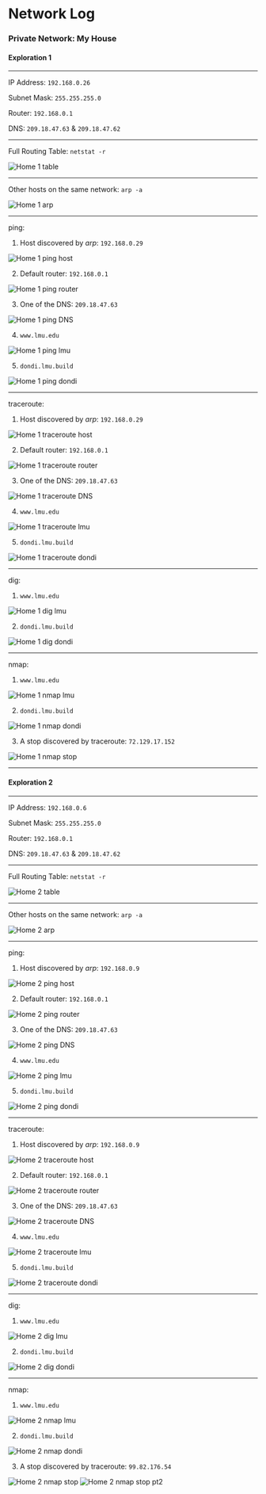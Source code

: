 # Network Log

### Private Network: My House
#### Exploration 1
_______________________________________

IP Address: `192.168.0.26`

Subnet Mask: `255.255.255.0`

Router: `192.168.0.1`

DNS: `209.18.47.63` & `209.18.47.62`

______________________________________

Full Routing Table: `netstat -r`

![Home 1 table](https://user-images.githubusercontent.com/31746937/73716756-c9bb7600-46cc-11ea-9537-14130e026211.png)

_____________________________________

Other hosts on the same network: `arp -a`

![Home 1 arp](https://user-images.githubusercontent.com/31746937/73717100-af35cc80-46cd-11ea-8438-139f603d2abc.png)

______________________________________

ping:

1. Host discovered by *arp*: `192.168.0.29`

![Home 1 ping host](https://user-images.githubusercontent.com/31746937/73717341-62062a80-46ce-11ea-8a39-6b9c117457fb.png)

2. Default router: `192.168.0.1`

![Home 1 ping router](https://user-images.githubusercontent.com/31746937/73717522-e9ec3480-46ce-11ea-98bf-331e709cad9d.png)

3. One of the DNS: `209.18.47.63`

![Home 1 ping DNS](https://user-images.githubusercontent.com/31746937/73717538-f96b7d80-46ce-11ea-8518-aea938085748.png)

4. `www.lmu.edu`

![Home 1 ping lmu](https://user-images.githubusercontent.com/31746937/73717557-07210300-46cf-11ea-8758-b7ddd3f82464.png)

5. `dondi.lmu.build`

![Home 1 ping dondi](https://user-images.githubusercontent.com/31746937/73717572-12742e80-46cf-11ea-8dcb-401d06746453.png)

___________________________________

traceroute:

1. Host discovered by *arp*: `192.168.0.29`

![Home 1 traceroute host](https://user-images.githubusercontent.com/31746937/73717657-48b1ae00-46cf-11ea-88ae-cc08a45109f7.png)

2. Default router: `192.168.0.1`

![Home 1 traceroute router](https://user-images.githubusercontent.com/31746937/73717684-5a935100-46cf-11ea-8201-4131f5b8bf69.png)

3. One of the DNS: `209.18.47.63`

![Home 1 traceroute DNS](https://user-images.githubusercontent.com/31746937/73717706-6848d680-46cf-11ea-874e-c1c69266ef87.png)

4. `www.lmu.edu`

![Home 1 traceroute lmu](https://user-images.githubusercontent.com/31746937/73717731-7860b600-46cf-11ea-94ca-2cb07d877ff6.png)

5. `dondi.lmu.build`

![Home 1 traceroute dondi](https://user-images.githubusercontent.com/31746937/73717745-831b4b00-46cf-11ea-8a95-403ea1487477.png)

_____________________________

dig:

1. `www.lmu.edu`

![Home 1 dig lmu](https://user-images.githubusercontent.com/31746937/73717827-b5c54380-46cf-11ea-97cf-29f73b66824a.png)

2. `dondi.lmu.build`

![Home 1 dig dondi](https://user-images.githubusercontent.com/31746937/73717837-beb61500-46cf-11ea-81a0-854aa2f4b12b.png)

______________________________

nmap:

1. `www.lmu.edu`

![Home 1 nmap lmu ](https://user-images.githubusercontent.com/31746937/73717885-db524d00-46cf-11ea-9139-aba32d452ed1.png)

2. `dondi.lmu.build`

![Home 1 nmap dondi](https://user-images.githubusercontent.com/31746937/73717902-e7d6a580-46cf-11ea-8b6f-e64505883c10.png)

3. A stop discovered by traceroute: `72.129.17.152`

![Home 1 nmap stop](https://user-images.githubusercontent.com/31746937/73717922-f45afe00-46cf-11ea-856f-a4da5efc46a6.png)

____________________________________

#### Exploration 2
_______________________________________

IP Address: `192.168.0.6`

Subnet Mask: `255.255.255.0`

Router: `192.168.0.1`

DNS: `209.18.47.63` & `209.18.47.62`

______________________________________

Full Routing Table: `netstat -r`

![Home 2 table](https://user-images.githubusercontent.com/31746937/73718547-afd06200-46d1-11ea-82f6-4855f2340bbd.png)

_____________________________________

Other hosts on the same network: `arp -a`

![Home 2 arp](https://user-images.githubusercontent.com/31746937/73718566-b9f26080-46d1-11ea-8468-61060959e504.png)

______________________________________

ping:

1. Host discovered by *arp*: `192.168.0.9`

![Home 2 ping host](https://user-images.githubusercontent.com/31746937/73718583-c7a7e600-46d1-11ea-88c4-ec3e70885a07.png)

2. Default router: `192.168.0.1`

![Home 2 ping router](https://user-images.githubusercontent.com/31746937/73718598-d393a800-46d1-11ea-9373-a477bb7e9787.png)

3. One of the DNS: `209.18.47.63`

![Home 2 ping DNS](https://user-images.githubusercontent.com/31746937/73718606-dee6d380-46d1-11ea-8b63-0485f48b83aa.png)

4. `www.lmu.edu`

![Home 2 ping lmu](https://user-images.githubusercontent.com/31746937/73718615-e6a67800-46d1-11ea-9acf-82e090d70b12.png)

5. `dondi.lmu.build`

![Home 2 ping dondi](https://user-images.githubusercontent.com/31746937/73718651-00e05600-46d2-11ea-8c7c-60e2a7e8d82d.png)

___________________________________

traceroute:

1. Host discovered by *arp*: `192.168.0.9`

![Home 2 traceroute host](https://user-images.githubusercontent.com/31746937/73718696-1eadbb00-46d2-11ea-96a3-934f0ac7db1b.png)

2. Default router: `192.168.0.1`

![Home 2 traceroute router](https://user-images.githubusercontent.com/31746937/73718711-2705f600-46d2-11ea-87b6-8c848ea83830.png)

3. One of the DNS: `209.18.47.63`

![Home 2 traceroute DNS](https://user-images.githubusercontent.com/31746937/73718730-32f1b800-46d2-11ea-9564-b28a1cce1af4.png)

4. `www.lmu.edu`

![Home 2 traceroute lmu](https://user-images.githubusercontent.com/31746937/73718748-3c7b2000-46d2-11ea-8d6b-8f35951c1dd8.png)

5. `dondi.lmu.build`

![Home 2 traceroute dondi](https://user-images.githubusercontent.com/31746937/73718758-47ce4b80-46d2-11ea-8423-54f76d4ea59b.png)

_____________________________

dig:

1. `www.lmu.edu`

![Home 2 dig lmu](https://user-images.githubusercontent.com/31746937/73718799-53ba0d80-46d2-11ea-8a17-6efcf02da7d3.png)

2. `dondi.lmu.build`

![Home 2 dig dondi](https://user-images.githubusercontent.com/31746937/73718808-5f0d3900-46d2-11ea-938e-c9be0a7e3abb.png)

______________________________

nmap:

1. `www.lmu.edu`

![Home 2 nmap lmu](https://user-images.githubusercontent.com/31746937/73718824-69c7ce00-46d2-11ea-8204-007966e41346.png)

2. `dondi.lmu.build`

![Home 2 nmap dondi](https://user-images.githubusercontent.com/31746937/73718832-74826300-46d2-11ea-9e21-6baf72761df3.png)

3. A stop discovered by traceroute: `99.82.176.54`

![Home 2 nmap stop](https://user-images.githubusercontent.com/31746937/73718852-8237e880-46d2-11ea-9b4f-f3be7cbdcecf.png)
![Home 2 nmap stop pt2](https://user-images.githubusercontent.com/31746937/73718861-89f78d00-46d2-11ea-85fc-5b74b5115b5c.png)

